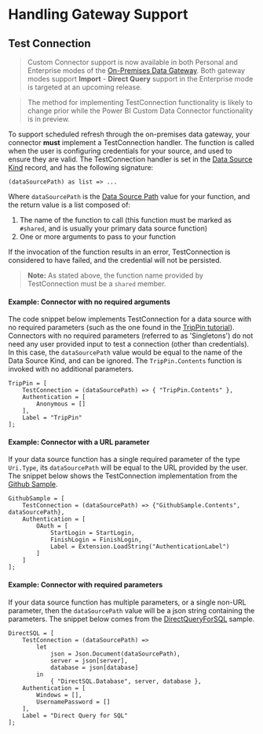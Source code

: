 # Handling Gateway Support

## Test Connection

> Custom Connector support is now available in both Personal and Enterprise modes of the [On-Premises Data Gateway](https://powerbi.microsoft.com/en-us/blog/on-premises-data-gateway-july-update-is-now-available/).
> Both gateway modes support **Import** - **Direct Query** support in the Enterprise mode is targeted at an upcoming release.

> The method for implementing TestConnection functionality is likely to change prior while the Power BI Custom Data Connector functionality is in preview.

To support scheduled refresh through the on-premises data gateway, your connector **must** implement a TestConnection handler.
The function is called when the user is configuring credentials for your source, and used to ensure they are valid.
The TestConnection handler is set in the [Data Source Kind](#data-source-kind) record, and has the following signature:

```
(dataSourcePath) as list => ...
```

Where `dataSourcePath` is the [Data Source Path](#data-source-paths) value for your function, and the return value is a list composed of:

1. The name of the function to call (this function must be marked as `#shared`, and is usually your primary data source function)
2. One or more arguments to pass to your function

If the invocation of the function results in an error, TestConnection is considered to have failed, and the credential will not be persisted.

> **Note:** As stated above, the function name provided by TestConnection must be a `shared` member.

#### Example: Connector with no required arguments

The code snippet below implements TestConnection for a data source with no required parameters (such as the one found in the [TripPin tutorial](~/../samples/TripPin/README.md)).
Connectors with no required parameters (referred to as 'Singletons') do not need any user provided input to test a connection (other than credentials).
In this case, the `dataSourcePath` value would be equal to the name of the Data Source Kind, and can be ignored.
The `TripPin.Contents` function is invoked with no additional parameters.

```
TripPin = [
    TestConnection = (dataSourcePath) => { "TripPin.Contents" },
    Authentication = [
        Anonymous = []
    ],
    Label = "TripPin"
];
```

#### Example: Connector with a URL parameter

If your data source function has a single required parameter of the type `Uri.Type`, its `dataSourcePath` will be equal to the URL provided by the user. The snippet below 
shows the TestConnection implementation from the [Github Sample](~/../samples/Github/README.md).

```
GithubSample = [
    TestConnection = (dataSourcePath) => {"GithubSample.Contents", dataSourcePath},
    Authentication = [
        OAuth = [
            StartLogin = StartLogin,
            FinishLogin = FinishLogin,
            Label = Extension.LoadString("AuthenticationLabel")
        ]
    ]
];
```

#### Example: Connector with required parameters

If your data source function has multiple parameters, or a single non-URL parameter,
then the `dataSourcePath` value will be a json string containing the parameters. The snippet
below comes from the [DirectQueryForSQL](~/../samples/DirectQueryForSQL/README.md) sample. 

```
DirectSQL = [
    TestConnection = (dataSourcePath) =>
        let
            json = Json.Document(dataSourcePath),
            server = json[server],
            database = json[database]
        in
            { "DirectSQL.Database", server, database },
    Authentication = [
        Windows = [],
        UsernamePassword = []
    ],
    Label = "Direct Query for SQL"
];
```
